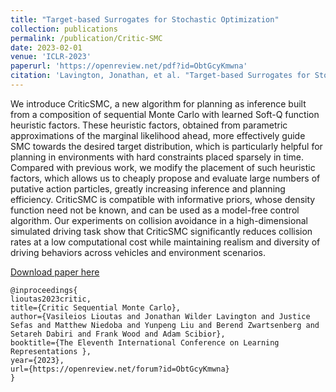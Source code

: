 ```yaml
---
title: "Target-based Surrogates for Stochastic Optimization"
collection: publications
permalink: /publication/Critic-SMC
date: 2023-02-01
venue: 'ICLR-2023'
paperurl: 'https://openreview.net/pdf?id=ObtGcyKmwna'
citation: 'Lavington, Jonathan, et al. "Target-based Surrogates for Stochastic Optimization." ICML 2023.'
---
```

We introduce CriticSMC, a new algorithm for planning as inference built from a composition of sequential Monte Carlo with learned Soft-Q function heuristic factors. These heuristic factors, obtained from parametric approximations of the marginal likelihood ahead, more effectively guide SMC towards the desired target distribution, which is particularly helpful for planning in environments with hard constraints placed sparsely in time. Compared with previous work, we modify the placement of such heuristic factors, which allows us to cheaply propose and evaluate large numbers of putative action particles, greatly increasing inference and planning efficiency. CriticSMC is compatible with informative priors, whose density function need not be known, and can be used as a model-free control algorithm. Our experiments on collision avoidance in a high-dimensional simulated driving task show that CriticSMC significantly reduces collision rates at a low computational cost while maintaining realism and diversity of driving behaviors across vehicles and environment scenarios.

[Download paper here](https://openreview.net/pdf?id=ObtGcyKmwna)

 ```   
@inproceedings{
lioutas2023critic,
title={Critic Sequential Monte Carlo},
author={Vasileios Lioutas and Jonathan Wilder Lavington and Justice Sefas and Matthew Niedoba and Yunpeng Liu and Berend Zwartsenberg and Setareh Dabiri and Frank Wood and Adam Scibior},
booktitle={The Eleventh International Conference on Learning Representations },
year={2023},
url={https://openreview.net/forum?id=ObtGcyKmwna}
}
 ```